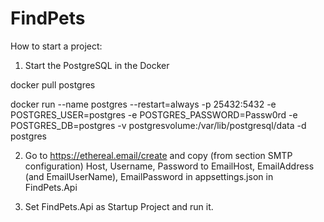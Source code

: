 # FindPets

How to start a project:

1. Start the PostgreSQL in the Docker

docker pull postgres

docker run --name postgres --restart=always -p 25432:5432 -e POSTGRES_USER=postgres -e POSTGRES_PASSWORD=Passw0rd -e POSTGRES_DB=postgres -v postgresvolume:/var/lib/postgresql/data -d postgres

2. Go to https://ethereal.email/create and copy (from section SMTP configuration) Host, Username, Password to EmailHost, EmailAddress (and EmailUserName), EmailPassword in appsettings.json in FindPets.Api

3. Set FindPets.Api as Startup Project and run it.

